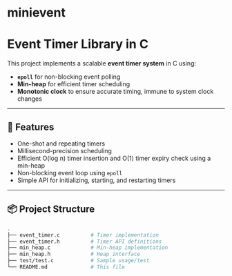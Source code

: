 # minievent
# Event Timer Library in C

This project implements a scalable **event timer system** in C using:

- **`epoll`** for non-blocking event polling
- **Min-heap** for efficient timer scheduling
- **Monotonic clock** to ensure accurate timing, immune to system clock changes

---

## 🔧 Features

- One-shot and repeating timers
- Millisecond-precision scheduling
- Efficient O(log n) timer insertion and O(1) timer expiry check using a min-heap
- Non-blocking event loop using `epoll`
- Simple API for initializing, starting, and restarting timers

---

## 📦 Project Structure

```bash
.
├── event_timer.c          # Timer implementation
├── event_timer.h          # Timer API definitions
├── min_heap.c             # Min-heap implementation
├── min_heap.h             # Heap interface
├── test/test.c            # Sample usage/test
└── README.md              # This file
